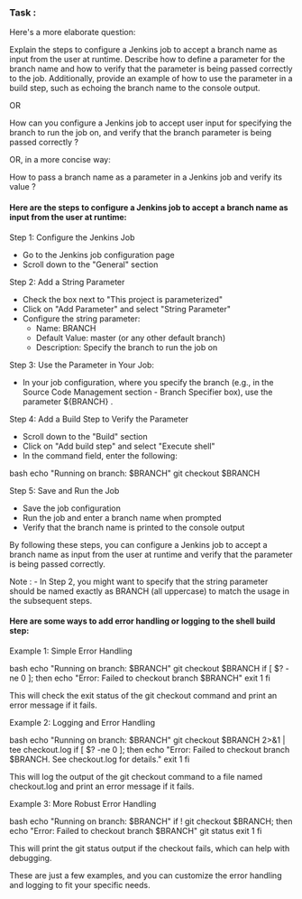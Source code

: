 ### Task :
Here's a more elaborate question:

Explain the steps to configure a Jenkins job to accept a branch name as input from the user at runtime. Describe how to define a parameter for the branch name and how to verify that the parameter is being passed correctly to the job. Additionally, provide an example of how to use the parameter in a build step, such as echoing the branch name to the console output.

OR

How can you configure a Jenkins job to accept user input for specifying the branch to run the job on, and verify that the branch parameter is being passed correctly ?

OR, in a more concise way:

How to pass a branch name as a parameter in a Jenkins job and verify its value ? 



#### Here are the steps to configure a Jenkins job to accept a branch name as input from the user at runtime:

Step 1: Configure the Jenkins Job

- Go to the Jenkins job configuration page
- Scroll down to the "General" section

Step 2: Add a String Parameter

- Check the box next to "This project is parameterized"
- Click on "Add Parameter" and select "String Parameter"
- Configure the string parameter:
    - Name: BRANCH
    - Default Value: master (or any other default branch)
    - Description: Specify the branch to run the job on
 
Step 3: Use the Parameter in Your Job:
- In your job configuration, where you specify the branch (e.g., in the Source Code Management section - Branch Specifier box),
  use the parameter ${BRANCH} .

Step 4: Add a Build Step to Verify the Parameter

- Scroll down to the "Build" section
- Click on "Add build step" and select "Execute shell"
- In the command field, enter the following:

bash
echo "Running on branch: $BRANCH"
git checkout $BRANCH



Step 5: Save and Run the Job

- Save the job configuration
- Run the job and enter a branch name when prompted
- Verify that the branch name is printed to the console output

By following these steps, you can configure a Jenkins job to accept a branch name as input from the user at runtime and verify that the parameter is being passed correctly.

Note : - In Step 2, you might want to specify that the string parameter should be named exactly as BRANCH (all uppercase) to match the usage in the subsequent steps.

#### Here are some ways to add error handling or logging to the shell build step:

Example 1: Simple Error Handling

bash
echo "Running on branch: $BRANCH"
git checkout $BRANCH
if [ $? -ne 0 ]; then
  echo "Error: Failed to checkout branch $BRANCH"
  exit 1
fi

This will check the exit status of the git checkout command and print an error message if it fails.

Example 2: Logging and Error Handling

bash
echo "Running on branch: $BRANCH"
git checkout $BRANCH 2>&1 | tee checkout.log
if [ $? -ne 0 ]; then
  echo "Error: Failed to checkout branch $BRANCH. See checkout.log for details."
  exit 1
fi

This will log the output of the git checkout command to a file named checkout.log and print an error message if it fails.

Example 3: More Robust Error Handling

bash
echo "Running on branch: $BRANCH"
if ! git checkout $BRANCH; then
  echo "Error: Failed to checkout branch $BRANCH"
  git status
  exit 1
fi

This will print the git status output if the checkout fails, which can help with debugging.

These are just a few examples, and you can customize the error handling and logging to fit your specific needs.
